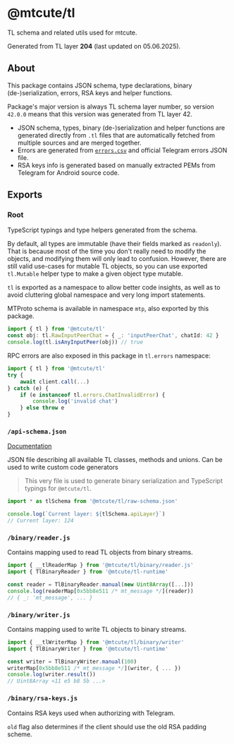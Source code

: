 # @mtcute/tl

TL schema and related utils used for mtcute.

Generated from TL layer **204** (last updated on 05.06.2025).

## About

This package contains JSON schema, type declarations, binary (de-)serialization, errors, RSA keys and helper functions.

Package's major version is always TL schema layer number,
so version `42.0.0` means that this version was generated from TL layer 42.

- JSON schema, types, binary (de-)serialization and helper functions are generated directly from `.tl` files that are
  automatically fetched from multiple sources and are merged together.
- Errors are generated from
  [`errors.csv`](https://github.com/LonamiWebs/Telethon/blob/master/telethon_generator/data/errors.csv)
  and official Telegram errors JSON file.
- RSA keys info is generated based on manually extracted PEMs from Telegram for Android source code.

## Exports

### Root

TypeScript typings and type helpers generated from the schema.

By default, all types are immutable (have their fields marked as `readonly`). That is because most of the time you don't
really need to modify the objects, and modifying them will only lead to confusion. However, there are still valid
use-cases for mutable TL objects, so you can use exported
`tl.Mutable` helper type to make a given object type mutable.

`tl` is exported as a namespace to allow better code insights,
as well as to avoid cluttering global namespace and very long import statements.

MTProto schema is available in namespace `mtp`, also exported by this package.

```typescript
import { tl } from '@mtcute/tl'
const obj: tl.RawInputPeerChat = { _: 'inputPeerChat', chatId: 42 }
console.log(tl.isAnyInputPeer(obj)) // true
```

RPC errors are also exposed in this package in `tl.errors` namespace:

```typescript
import { tl } from '@mtcute/tl'
try {
    await client.call(...)
} catch (e) {
    if (e instanceof tl.errors.ChatInvalidError) {
        console.log('invalid chat')
    } else throw e
}
```

### `/api-schema.json`

[Documentation](./modules/api_schema.html)

JSON file describing all available TL classes, methods and unions. Can be used to write custom code generators
> This very file is used to generate binary serialization and TypeScript typings for `@mtcute/tl`.

```typescript
import * as tlSchema from '@mtcute/tl/raw-schema.json'

console.log(`Current layer: ${tlSchema.apiLayer}`)
// Current layer: 124
```

### `/binary/reader.js`

Contains mapping used to read TL objects from binary streams.

```typescript
import { __tlReaderMap } from '@mtcute/tl/binary/reader.js'
import { TlBinaryReader } from '@mtcute/tl-runtime'

const reader = TlBinaryReader.manual(new Uint8Array([...]))
console.log(readerMap[0x5bb8e511 /* mt_message */](reader))
// { _: 'mt_message', ... }
```

### `/binary/writer.js`

Contains mapping used to write TL objects to binary streams.

```typescript
import { __tlWriterMap } from '@mtcute/tl/binary/writer'
import { TlBinaryWriter } from '@mtcute/tl-runtime'

const writer = TlBinaryWriter.manual(100)
writerMap[0x5bb8e511 /* mt_message */](writer, { ... })
console.log(writer.result())
// Uint8Array <11 e5 b8 5b ...>
```

### `/binary/rsa-keys.js`

Contains RSA keys used when authorizing with Telegram.

`old` flag also determines if the client should use the old
RSA padding scheme.
